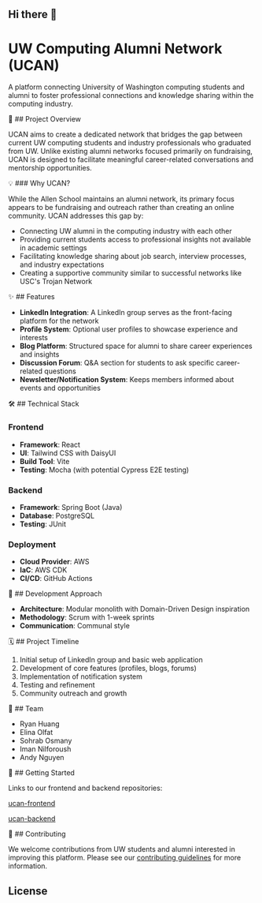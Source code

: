 ## Hi there 👋

<!--

**Here are some ideas to get you started:**

🙋‍♀️ A short introduction - what is your organization all about?
🌈 Contribution guidelines - how can the community get involved?
👩‍💻 Useful resources - where can the community find your docs? Is there anything else the community should know?
🍿 Fun facts - what does your team eat for breakfast?
🧙 Remember, you can do mighty things with the power of [Markdown](https://docs.github.com/github/writing-on-github/getting-started-with-writing-and-formatting-on-github/basic-writing-and-formatting-syntax)
-->

# UW Computing Alumni Network (UCAN)

A platform connecting University of Washington computing students and alumni to foster professional connections and knowledge sharing within the computing industry.

🧭 ## Project Overview

UCAN aims to create a dedicated network that bridges the gap between current UW computing students and industry professionals who graduated from UW. Unlike existing alumni networks focused primarily on fundraising, UCAN is designed to facilitate meaningful career-related conversations and mentorship opportunities.

💡 ### Why UCAN?

While the Allen School maintains an alumni network, its primary focus appears to be fundraising and outreach rather than creating an online community. UCAN addresses this gap by:

- Connecting UW alumni in the computing industry with each other
- Providing current students access to professional insights not available in academic settings
- Facilitating knowledge sharing about job search, interview processes, and industry expectations
- Creating a supportive community similar to successful networks like USC's Trojan Network

✨ ## Features

- **LinkedIn Integration**: A LinkedIn group serves as the front-facing platform for the network
- **Profile System**: Optional user profiles to showcase experience and interests
- **Blog Platform**: Structured space for alumni to share career experiences and insights
- **Discussion Forum**: Q&A section for students to ask specific career-related questions
- **Newsletter/Notification System**: Keeps members informed about events and opportunities

🛠️ ## Technical Stack

### Frontend
- **Framework**: React
- **UI**: Tailwind CSS with DaisyUI
- **Build Tool**: Vite
- **Testing**: Mocha (with potential Cypress E2E testing)

### Backend
- **Framework**: Spring Boot (Java)
- **Database**: PostgreSQL
- **Testing**: JUnit

### Deployment
- **Cloud Provider**: AWS
- **IaC**: AWS CDK
- **CI/CD**: GitHub Actions

🧱 ## Development Approach

- **Architecture**: Modular monolith with Domain-Driven Design inspiration
- **Methodology**: Scrum with 1-week sprints
- **Communication**: Communal style

🗓️ ## Project Timeline

1. Initial setup of LinkedIn group and basic web application
2. Development of core features (profiles, blogs, forums)
3. Implementation of notification system
4. Testing and refinement
5. Community outreach and growth

👥 ## Team

- Ryan Huang
- Elina Olfat
- Sohrab Osmany
- Iman Nilforoush
- Andy Nguyen

🚀 ## Getting Started

Links to our frontend and backend repositories:

[ucan-frontend](https://github.com/ucan-app/ucan-frontend)

[ucan-backend](https://github.com/ucan-app/ucan-backend)

🤝 ## Contributing

We welcome contributions from UW students and alumni interested in improving this platform. Please see our [contributing guidelines](CONTRIBUTING.md) for more information.

## License
